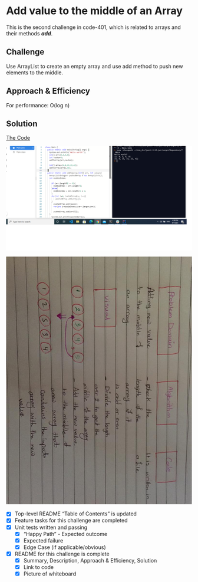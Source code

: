 # Add value to the middle of an Array

This is the second challenge in code-401, which is related to arrays and their methods ***add***.

## Challenge
Use ArrayList to create an empty array and use add method to push new elements to the middle.

## Approach & Efficiency
For performance: O(log n)

## Solution

[The Code](https://github.com/Aseel-Banna/data-structures-and-algorithms/blob/main/challenges/array-shift/ArrayShift.java)

![solution](https://github.com/Aseel-Banna/data-structures-and-algorithms/blob/main/challenges/assets/array-shift.png)

![whiteboard](https://github.com/Aseel-Banna/data-structures-and-algorithms/blob/main/challenges/assets/whiteboard02.jpeg)

- [X] Top-level README “Table of Contents” is updated
- [X] Feature tasks for this challenge are completed
- [X] Unit tests written and passing
  - [X] “Happy Path” - Expected outcome
  - [X] Expected failure
  - [X] Edge Case (if applicable/obvious)
- [X] README for this challenge is complete
  - [X] Summary, Description, Approach & Efficiency, Solution
  - [X] Link to code
  - [X] Picture of whiteboard
